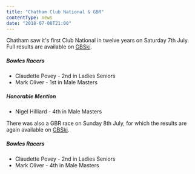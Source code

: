 ```yaml
---
title: "Chatham Club National & GBR"
contentType: news
date: "2018-07-08T21:00"
---
```


Chatham saw it's first Club National in twelve years on Saturday 7th July. Full results are
available on [GBSki](https://gbski.com/competition.php?ID=466).

##### Bowles Racers
* Claudette Povey - 2nd in Ladies Seniors
* Mark Oliver - 1st in Male Masters

##### Honorable Mention
* Nigel Hilliard - 4th in Male Masters

There was also a GBR race on Sunday 8th July, for which the results are again available on
[GBSki](https://gbski.com/competition.php?ID=468).

##### Bowles Racers
* Claudette Povey - 2nd in Ladies Seniors
* Mark Oliver - 4th in Male Masters
